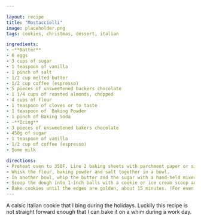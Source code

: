 ```yaml
---

layout: recipe
title: "Mostacciolli"
image: placeholder.png
tags: cookies, christmas, dessert, italian

ingredients:
- ~**Batter**
- 6 eggs
- 3 cups of sugar
- 1 teaspoon of vanilla
- 1 pinch of salt
- 1/2 cup melted butter
- 1/2 cup coffee (espresso)
- 5 pieces of unsweetened backers chocolate
- 1 1/4 cups of roasted almonds, chopped
- 4 cups of flour
- 1 teaspoon of cloves or to taste
- 1 teaspoon of  Baking Powder
- 1 pinch of Baking Soda
- ~**Icing**
- 3 pieces of unsweetened bakers chocolate
- 450g of sugar
- 1 teaspoon of vanilla
- 1/2 cup of coffee (espresso)
- Some milk

directions:
- Preheat oven to 350F. Line 2 baking sheets with parchment paper or silicone mats.
- Whisk the flour, baking powder and salt together in a bowl.
- In another bowl, whip the butter and the sugar with a hand-held mixer until fluffy, about 5 minutes. Beat in the egg and vanilla until just combined. Slowly beat in the dry ingredients in 2 additions, mixing just until incorporated.
- Scoop the dough into 1-inch balls with a cookie or ice cream scoop and roll in sugar. Place about 2-inches apart on the prepared baking sheets. Press a thumbprint into the center of each ball, about 1/2-inch deep. Fill each indentation with about 3/4 teaspoon jam.
- Bake cookies until the edges are golden, about 15 minutes. (For even color, rotate the pans from top to bottom about halfway through baking.) Cool cookies on the baking sheets.
---
```


A calsic Italian cookie that I bing during the holidays. Luckily this recipe is
not straight forward enough that I can bake it on a whim during a work day.